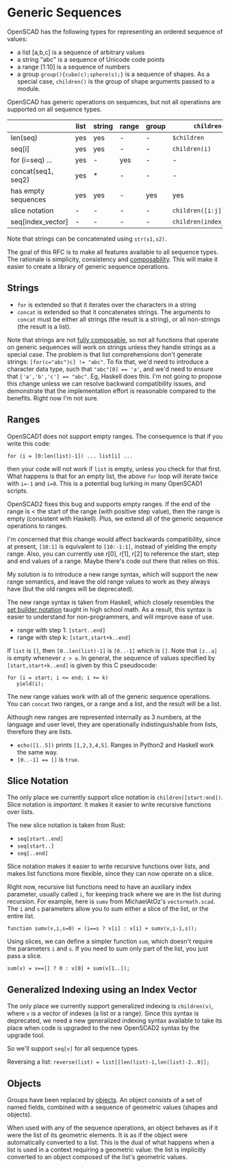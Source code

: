 # Generic Sequences

OpenSCAD has the following types for representing an ordered sequence of values:
* a list [a,b,c] is a sequence of arbitrary values
* a string "abc" is a sequence of Unicode code points
* a range [1:10] is a sequence of numbers
* a group `group(){cube(c);sphere(s);}` is a sequence of shapes.
  As a special case, `children()` is the group of shape arguments passed to a module.

OpenSCAD has generic operations on sequences,
but not all operations are supported on all sequence types.

|                   |list |string|range|group|`children()`
|-------------------|-----|------|-----|-----|----------
|len(seq)           | yes | yes  | -   | -   |`$children`
|seq[i]             | yes | yes  | -   | -   |`children(i)`
|for (i=seq) ...    | yes | -    | yes | -   |-
|concat(seq1, seq2) | yes | *    | -   | -   |-
|has empty sequences| yes | yes  | -   | yes |yes
|slice notation     | -   | -    | -   | -   |`children([i:j])`
|seq[index_vector]  | -   | -    | -   | -   | `children(index_vector)`

Note that strings can be concatenated using `str(s1,s2)`.

The goal of this RFC is to make all features available to all sequence types.
The rationale is simplicity, consistency and [composability](Composable_Building_Blocks.md).
This will make it easier to create a library of generic sequence operations.

## Strings
* `for` is extended so that it iterates over the characters in a string
* `concat` is extended so that it concatenates strings.
  The arguments to `concat` must be either all strings (the result is a string),
  or all non-strings (the result is a list).

Note that strings are not [fully composable](Composable_Building_Blocks.md),
so not all functions that operate on generic sequences
will work on strings unless they handle strings as a special case. The problem is that
list comprehensions don't generate strings: `[for(c="abc")c] != "abc"`. 
To fix that, we'd need to introduce
a character data type, such that `"abc"[0] == 'a'`,
and we'd need to ensure that `['a','b','c'] == "abc"`.
Eg, Haskell does this. I'm not going to propose this change
unless we can resolve backward compatibility issues,
and demonstrate that the implementation effort is reasonable compared to the benefits.
Right now I'm not sure.

## Ranges
OpenSCAD1 does not support empty ranges. The consequence is that if you write this code:
```
for (i = [0:len(list)-1]) ... list[i] ...
```
then your code will not work if `list` is empty, unless you check for that first.
What happens is that for an empty list, the above `for` loop will iterate twice
with `i=-1` and `i=0`. This is a potential bug lurking in many OpenSCAD1 scripts.

OpenSCAD2 fixes this bug and supports empty ranges.
If the end of the range is < the start of the range (with positive step value),
then the range is empty (consistent with Haskell).
Plus, we extend all of the generic sequence operations to ranges.

I'm concerned that this change would affect backwards compatibility,
since at present, `[10:1]` is equivalent to `[10:-1:1]`,
instead of yielding the empty range.
Also, you can currently use r[0], r[1], r[2] to reference the start, step and end values of a range.
Maybe there's code out there that relies on this.

My solution is to introduce a new range syntax, which will
support the new range semantics, and leave the old range values
to work as they always have (but the old ranges will be deprecated).

The new range syntax is taken from Haskell,
which closely resembles the
[set builder notation](http://en.wikipedia.org/wiki/Set-builder_notation)
taught in high school math.
As a result, this syntax is easier to understand for non-programmers,
and will improve ease of use.
* range with step 1: `[start..end]`
* range with step k: `[start,start+k..end]`

If `list` is `[]`, then `[0..len(list)-1]` is `[0..-1]` which is `[]`.
Note that `[z..a]` is empty whenever `z > a`.
In general, the sequence of values specified by `[start,start+k..end]`
is given by this C pseudocode:
```
for (i = start; i <= end; i += k)
   yield(i);
```

The new range values work with all of the generic sequence operations.
You can `concat` two ranges, or a range and a list,
and the result will be a list.

Although new ranges are represented internally as 3 numbers,
at the language and user level, they
are operationally indistinguishable from lists, therefore they are lists.
* `echo([1..5])` prints `[1,2,3,4,5]`.
  Ranges in Python2 and Haskell work the same way.
* `[0..-1] == []` is `true`.

## Slice Notation
The only place we currently support slice notation is `children([start:end])`.
Slice notation is *important*.
It makes it easier to write recursive functions over lists.

The new slice notation is taken from Rust:
* `seq[start..end]`
* `seq[start..]`
* `seq[..end]`

Slice notation makes it easier to write recursive functions over lists,
and makes list functions more flexible, since they can now operate on a slice.

Right now, recursive list functions need to have an auxiliary index parameter,
usually called `i`, for keeping track where we are in the list during recursion.
For example, here is `sumv` from MichaelAtOz's `vectormath.scad`.
The `i` and `s` parameters allow you to sum either a slice of the list, or the entire list.

```
function sumv(v,i,s=0) = (i==s ? v[i] : v[i] + sumv(v,i-1,s));
```

Using slices, we can define a simpler function `sum`, which doesn't require the parameters `i` and `s`.
If you need to sum only part of the list, you just pass a slice.

```
sum(v) = v==[] ? 0 : v[0] + sum(v[1..]);
```

## Generalized Indexing using an Index Vector
The only place we currently support generalized indexing is `children(v)`,
where `v` is a vector of indexes (a list or a range).
Since this syntax is deprecated,
we need a new generalized indexing syntax available to take its place
when code is upgraded to the new OpenSCAD2 syntax by the upgrade tool.

So we'll support `seq[v]` for all sequence types.

Reversing a list: `reverse(list) = list[[len(list)-1,len(list)-2..0]];`

## Objects
Groups have been replaced by [objects](Objects.md).
An object consists of a set of named fields,
combined with a sequence of geometric values (shapes and objects).

When used with any of the sequence operations,
an object behaves as if it were the list of its geometric elements.
It is as if the object were automatically converted to a list.
This is the dual of what happens when a list is used in a context
requiring a geometric value: the list is implicitly converted
to an object composed of the list's geometric values.
